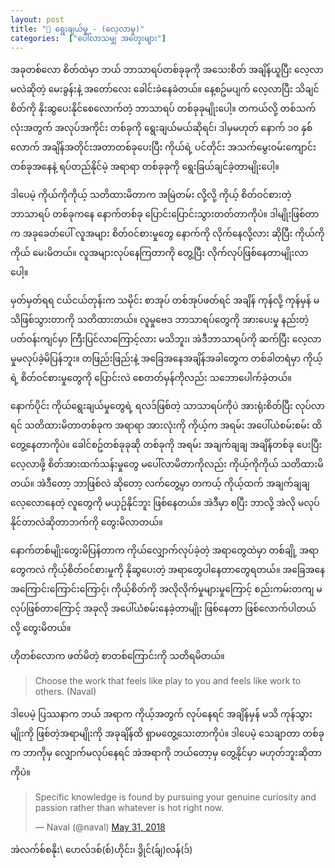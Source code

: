 ```yaml
---
layout: post
title: "🥬 ရွေးချယ်မှု - (လေ့လာမှု)"
categories:  ["ပေါ်လာသမျှ အတွေးများ"]
---
```


အခုတစ်လော စိတ်ထဲမှာ ဘယ် ဘာသာရပ်တစ်ခုခုကို အသေးစိတ် အချိန်ယူပြီး လေ့လာမလဲဆိုတဲ့ မေးခွန်းနဲ့ အတော်လေး ခေါင်းခဲနေခဲတယ်။ နေ့စဥ်မပျက် လေ့လာပြီး သိချင်စိတ်ကို နိုးဆွပေးနိုင်စေလောက်တဲ့ ဘာသာရပ် တစ်ခုခုမျိုးပေါ့။ တကယ်လို့ တစ်သက်လုံးအတွက် အလုပ်အကိုင်း တစ်ခုကို ရွေးချယ်မယ်ဆိုရင်၊ ဒါမှမဟုတ် နောက် ၁၀ နှစ်လောက် အချိန်အတိုင်းအတာတစ်ခုပေးပြီး ကိုယ်ရဲ့ ပင်တိုင်း အသက်မွေးဝမ်းကျောင်း တစ်ခုအနေနဲ့ ရပ်တည်နိုင်မဲ့ အရာရာ တစ်ခုခုကို ရွေးခြယ်ချင်ခဲ့တာမျိုးပေါ့။
<!-- more -->
ဒါပေမဲ့ ကိုယ်ကိုကိုယ့် သတိထားမိတာက အမြဲတမ်း လို့လို့ ကိုယ့် စိတ်ဝင်စားတဲ့ ဘာသာရပ် တစ်ခုကနေ နောက်တစ်ခု ပြောင်းပြောင်းသွားတတ်တာကိုပဲ။ ဒါမျိုးဖြစ်တာက အခုခေတ်ပေါ် လူအများ စိတ်ဝင်စားမှုတွေ နောက်ကို လိုက်နေလို့လား ဆိုပြီး ကိုယ်ကိုကိုယ် မေးမိတယ်။ လူအများလုပ်နေကြတာကို တွေ့ပြီး လိုက်လုပ်ဖြစ်နေတာမျိုးလာပေါ့။

မှတ်မှတ်ရရ ငယ်ငယ်တုန်းက သမိုင်း စာအုပ် တစ်အုပ်ဖတ်ရင် အချိန် ကုန်လို့ ကုန်မှန် မသိဖြစ်သွားတာကို သတိထားတယ်။ လူမှုဗေဒ ဘာသာရပ်တွေကို အားပေးမှု နည်းတဲ့ ပတ်ဝန်းကျင်မှာ ကြီးပြင်လာကြောင့်လား မသိဘူး၊ အဲဒီဘာသာရပ်ကို ဆက်ပြီး လေ့လာမှုမလုပ်ခဲ့မိပြန်ဘူး။ တဖြည်းဖြည်းနဲ့ အခြေအနေအချိန်အခါတွေက တစ်ခါတရံမှာ ကိုယ့်ရဲ့ စိတ်ဝင်စားမှုတွေကို ပြောင်းလဲ စေတတ်မှန်ကိုလည်း သဘောပေါက်ခဲ့တယ်။

နောက်ပိုင်း ကိုယ်ရွေးချယ်မှုတွေရဲ့ ရလဒ်ဖြစ်တဲ့ သာသာရပ်ကိုပဲ အားရုံးစိတ်ပြီး လုပ်လာရင် သတိထားမိတာတစ်ခုက အရာရာ အားလုံးကို ကိုယ့်က အရမ်း အပေါ်ယံစမ်းစမ်း ထိတွေ့နေတာကိုပဲ။ ခေါင်စဥ်တစ်ခုခုဆို တစ်ခုကို အရမ်း အချက်ချချ အချိန်တစ်ခု ပေးပြီး လေ့လာဖို့ စိတ်အားထက်သန်းမှုတွေ မပေါ်လာမိတာကိုလည်း ကိုယ့်ကိုကိုယ် သတိထားမိတယ်။ အဲဒီတော့ ဘာဖြစ်လဲ ဆိုတော့ လက်တွေ့မှာ တကယ့် ကိုယ့်ထက် အချက်ချချ လေ့လောနေတဲ့ လူတွေကို မယှဥ်နိုင်ဘူး ဖြစ်နေတယ်။ အဲဒီမှာ စပြီး ဘာလို့ အဲလို မလုပ်နိုင်တာလဲဆိုတာဘက်ကို တွေးမိလာတယ်။

နောက်တစ်မျိုးတွေးမိပြန်တာက ကိုယ်လျှောက်လုပ်ခဲ့တဲ့ အရာတွေထဲမှာ တစ်ချို့ အရာတွေကလဲ ကိုယ့်စိတ်ဝင်စားမှုကို နိုဆွပေးတဲ့ အရာတွေပါနေတာတွေရတယ်။ အခြေအနေ အကြောင်းကြောင်းကြောင့်၊ ကိုယ့်စိတ်ကို အလိုလိုက်မှုများမှုကြောင့် စည်းကမ်းတကျ မလုပ်ဖြစ်တာကြောင့် အခုလို အပေါ်ယံစမ်းနေခဲ့တာမျိုး ဖြစ်နေတာ ဖြစ်လောက်ပါတယ်လို့ တွေးမိတယ်။

ဟိုတစ်လောက ဖတ်မိတဲ့ စာတစ်ကြောင်းကို သတိရမိတယ်။

> Choose the work that feels like play to you and feels like work to others. (Naval)

ဒါပေမဲ့ ပြဿနာက ဘယ် အရာက ကိုယ့်အတွက် လုပ်နေရင် အချိန်မှန် မသိ ကုန်သွားမျိုးကို ဖြစ်တဲ့အရာမျိုးကို အခုချိန်ထိ ရှာမတွေ့သေးတာကိုပဲ။ ဒါပေမဲ့ သေချာတာ တစ်ခုက ဘာကိုမှ လျှောက်မလုပ်နေရင် အဲအရာကို ဘယ်တော့မှ တွေ့နိုင်မှာ မဟုတ်ဘူးဆိုတာကိုပဲ။

<blockquote class="twitter-tweet"><p lang="en" dir="ltr">Specific knowledge is found by pursuing your genuine curiosity and passion rather than whatever is hot right now.</p>&mdash; Naval (@naval) <a href="https://twitter.com/naval/status/1002105081855016961?ref_src=twsrc%5Etfw">May 31, 2018</a></blockquote> <script async src="https://platform.twitter.com/widgets.js" charset="utf-8"></script>

အဲလက်စ်စနိုး\\
ဟေလ်ဒစ်(စ်)ဟိုင်း၊ ဒွိုင်(ခ်ျ)လန်(ဒ်)
